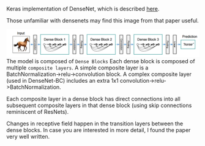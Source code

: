 Keras implementation of DenseNet, which is described [here](https://arxiv.org/pdf/1608.06993v3.pdf).

Those unfamiliar with densenets may find this image from that paper useful.  

![densenet image](imgs/densenet_img.png)
The model is composed of `Dense Blocks`  Each dense block is composed of multiple `composite layers`.  A simple composite layer is a BatchNormalization->relu->convolution block. A complex composite layer (used in DenseNet-BC) includes an extra 1x1 convolution->relu->BatchNormalization.

Each composite layer in a dense block has direct connections into all subsequent composite layers in that dense block (using skip connections reminiscent of ResNets).  

Changes in receptive field happen in the transition layers between the dense blocks.  In case you are interested in more detail, I found the paper very well written.
